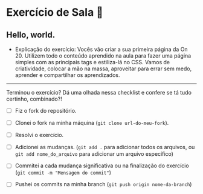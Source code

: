 # Exercício de Sala 🏫  

## Hello, world.

- Explicação do exercício: Vocês vão criar a sua primeira página da On 20.
Utilizem todo o conteúdo aprendido na aula para fazer uma página simples com as principais tags e estiliza-lá no CSS. 
Vamos de criatividade, colocar a mão na massa, aproveitar para errar sem medo, aprender e compartilhar os aprendizados.
---

Terminou o exercício? Dá uma olhada nessa checklist e confere se tá tudo certinho, combinado?!

- [ ] Fiz o fork do repositório.
- [ ] Clonei o fork na minha máquina (`git clone url-do-meu-fork`).
- [ ] Resolvi o exercício.
- [ ] Adicionei as mudanças. (`git add .` para adicionar todos os arquivos, ou `git add nome_do_arquivo` para adicionar um arquivo específico)
- [ ] Commitei a cada mudança significativa ou na finalização do exercício (`git commit -m "Mensagem do commit"`)
- [ ] Pushei os commits na minha branch (`git push origin nome-da-branch`)
 